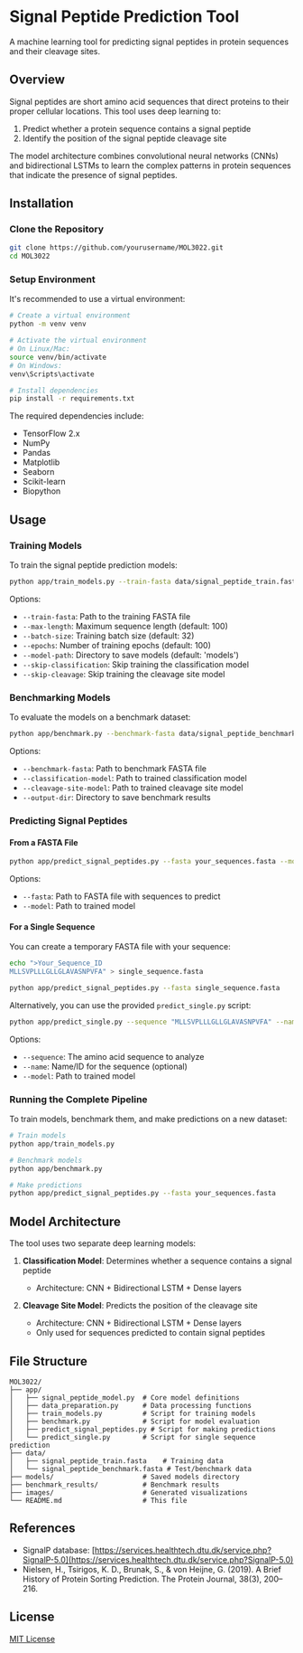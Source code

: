 # Signal Peptide Prediction Tool

A machine learning tool for predicting signal peptides in protein sequences and their cleavage sites.

## Overview

Signal peptides are short amino acid sequences that direct proteins to their proper cellular locations. This tool uses deep learning to:

1. Predict whether a protein sequence contains a signal peptide
2. Identify the position of the signal peptide cleavage site

The model architecture combines convolutional neural networks (CNNs) and bidirectional LSTMs to learn the complex patterns in protein sequences that indicate the presence of signal peptides.

## Installation

### Clone the Repository

```bash
git clone https://github.com/yourusername/MOL3022.git
cd MOL3022
```

### Setup Environment

It's recommended to use a virtual environment:

```bash
# Create a virtual environment
python -m venv venv

# Activate the virtual environment
# On Linux/Mac:
source venv/bin/activate
# On Windows:
venv\Scripts\activate

# Install dependencies
pip install -r requirements.txt
```

The required dependencies include:
- TensorFlow 2.x
- NumPy
- Pandas
- Matplotlib
- Seaborn
- Scikit-learn
- Biopython

## Usage

### Training Models

To train the signal peptide prediction models:

```bash
python app/train_models.py --train-fasta data/signal_peptide_train.fasta --model-path models --epochs 100
```

Options:
- `--train-fasta`: Path to the training FASTA file
- `--max-length`: Maximum sequence length (default: 100)
- `--batch-size`: Training batch size (default: 32)
- `--epochs`: Number of training epochs (default: 100)
- `--model-path`: Directory to save models (default: 'models')
- `--skip-classification`: Skip training the classification model
- `--skip-cleavage`: Skip training the cleavage site model

### Benchmarking Models

To evaluate the models on a benchmark dataset:

```bash
python app/benchmark.py --benchmark-fasta data/signal_peptide_benchmark.fasta --output-dir benchmark_results
```

Options:
- `--benchmark-fasta`: Path to benchmark FASTA file
- `--classification-model`: Path to trained classification model
- `--cleavage-site-model`: Path to trained cleavage site model
- `--output-dir`: Directory to save benchmark results

### Predicting Signal Peptides

#### From a FASTA File

```bash
python app/predict_signal_peptides.py --fasta your_sequences.fasta --model model/signal_peptide_model.keras
```

Options:
- `--fasta`: Path to FASTA file with sequences to predict
- `--model`: Path to trained model

#### For a Single Sequence

You can create a temporary FASTA file with your sequence:

```bash
echo ">Your_Sequence_ID
MLLSVPLLLGLLGLAVASNPVFA" > single_sequence.fasta

python app/predict_signal_peptides.py --fasta single_sequence.fasta
```

Alternatively, you can use the provided `predict_single.py` script:

```bash
python app/predict_single.py --sequence "MLLSVPLLLGLLGLAVASNPVFA" --name "MyProtein"
```

Options:
- `--sequence`: The amino acid sequence to analyze
- `--name`: Name/ID for the sequence (optional)
- `--model`: Path to trained model

### Running the Complete Pipeline

To train models, benchmark them, and make predictions on a new dataset:

```bash
# Train models
python app/train_models.py

# Benchmark models
python app/benchmark.py

# Make predictions
python app/predict_signal_peptides.py --fasta your_sequences.fasta
```

## Model Architecture

The tool uses two separate deep learning models:

1. **Classification Model**: Determines whether a sequence contains a signal peptide
   - Architecture: CNN + Bidirectional LSTM + Dense layers
   
2. **Cleavage Site Model**: Predicts the position of the cleavage site
   - Architecture: CNN + Bidirectional LSTM + Dense layers
   - Only used for sequences predicted to contain signal peptides

## File Structure

```
MOL3022/
├── app/
│   ├── signal_peptide_model.py  # Core model definitions
│   ├── data_preparation.py      # Data processing functions
│   ├── train_models.py          # Script for training models
│   ├── benchmark.py             # Script for model evaluation
│   ├── predict_signal_peptides.py # Script for making predictions
│   └── predict_single.py        # Script for single sequence prediction
├── data/
│   ├── signal_peptide_train.fasta    # Training data
│   └── signal_peptide_benchmark.fasta # Test/benchmark data
├── models/                      # Saved models directory
├── benchmark_results/           # Benchmark results
├── images/                      # Generated visualizations
└── README.md                    # This file
```

## References

- SignalP database: [https://services.healthtech.dtu.dk/service.php?SignalP-5.0](https://services.healthtech.dtu.dk/service.php?SignalP-5.0)
- Nielsen, H., Tsirigos, K. D., Brunak, S., & von Heijne, G. (2019). A Brief History of Protein Sorting Prediction. The Protein Journal, 38(3), 200–216.

## License

[MIT License](LICENSE)


